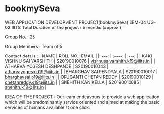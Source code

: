 # bookmySeva
WEB APPLICATION DEVELOPMENT PROJECT(bookmySeva)
SEM-04 
UG-02
IIITS
Total Duration of the project : 5 months (approx.)

Group No.  : 26

Group Members : Team of 5

Contact details :
| NAME  | ROLL NO.| EMAIL |
| :---: | :----:  | :---: |
| KAKI VISHNU SAI VARSHITH | S20190010076 | vishnusaivarshith.k19@iiits.in |
| ATHARVA YOGESH DESHPANDE | S20190010043 | atharvayogesh.d19@iiits.in |
| BHARGHAV SAI PENDYALA | S20190010017 | bharghavsai.p19@iiits.in |
| ORUGANTI CHETAN REDDY | S20190010129 | chetanreddy.o19@iiits.in |
| SNEHITH KANIKELLA | S20190010085 | snehith.k19@iiits.in |

IDEA OF THE PROJECT :
Our team endeavours to provide a web application which will be predominantly service oriented and aimed at making the basic services of humans available at one click.

